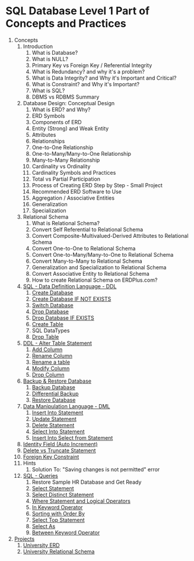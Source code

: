 # SQL Database Level 1 Part of Concepts and Practices

1. Concepts
    1. Introduction
        1. What is Database?
        2. What is NULL?
        3. Primary Key vs Foreign Key / Referential Integrity
        4. What is Redundancy? and why it's a problem?
        5. What is Data Integrity? and Why it's Important and Critical?
        6. What is Constraint? and Why it's Important?
        7. What is SQL?
        8. DBMS vs RDBMS Summary
    2. Database Design: Conceptual Design
        1. What is ERD? and Why?
        2. ERD Symbols
        3. Components of ERD
        4. Entity (Strong) and Weak Entity
        5. Attributes
        6. Relationships
        7. One-to-One Relationship
        8. One-to-Many/Many-to-One Relationship
        9. Many-to-Many Relationship
        10. Cardinality vs Ordinality
        11. Cardinality Symbols and Practices
        12. Total vs Partial Participation
        13. Process of Creating ERD Step by Step - Small Project
        14. Recommended ERD Software to Use
        15. Aggregation / Associative Entities
        16. Generalization
        17. Specialization
    3. Relational Schema
        1. What is Relational Schema?
        2. Convert Self Referential to Relational Schema
        3. Convert Composite-Multivalued-Derived Attributes to Relational Schema
        4. Convert One-to-One to Relational Schema
        5. Convert One-to-Many/Many-to-One to Relational Schema
        6. Convert Many-to-Many to Relational Schema
        7. Generalization and Specialization to Relational Schema
        8. Convert Associative Entity to Relational Schema
        9. How to create Relational Schema on ERDPlus.com?
    4. [SQL - Data Definition Language - DDL](src/_1_concepts/_1_1_sql_data_definition_language_ddl)
        1. [Create Database](src/_1_concepts/_1_1_sql_data_definition_language_ddl/_1_1_1_create_database)
        2. [Create Database IF NOT EXISTS](src/_1_concepts/_1_1_sql_data_definition_language_ddl/_1_1_2_create_database_if_not_exists)
        3. [Switch Database](src/_1_concepts/_1_1_sql_data_definition_language_ddl/_1_1_3_switch_database)
        4. [Drop Database](src/_1_concepts/_1_1_sql_data_definition_language_ddl/_1_1_4_drop_database)
        5. [Drop Database IF EXISTS](src/_1_concepts/_1_1_sql_data_definition_language_ddl/_1_1_5_drop_database_if_exists)
        6. [Create Table](src/_1_concepts/_1_1_sql_data_definition_language_ddl/_1_1_6_create_table)
        7. SQL DataTypes
        8. [Drop Table](src/_1_concepts/_1_1_sql_data_definition_language_ddl/_1_1_8_drop_table)
    5. [DDL - Alter Table Statement](src/_1_concepts/_1_2_ddl_alter_table_statement)
        1. [Add Column](src/_1_concepts/_1_2_ddl_alter_table_statement/_1_2_1_add_column)
        2. [Rename Column](src/_1_concepts/_1_2_ddl_alter_table_statement/_1_2_2_rename_column)
        3. [Rename a table](src/_1_concepts/_1_2_ddl_alter_table_statement/_1_2_3_rename_a_table)
        4. [Modify Column](src/_1_concepts/_1_2_ddl_alter_table_statement/_1_2_4_modify_column)
        5. [Drop Column](src/_1_concepts/_1_2_ddl_alter_table_statement/_1_2_5_delete_column)
    6. [Backup & Restore Database](src/_1_concepts/_1_3_backup_and_restore_database)
        1. [Backup Database](src/_1_concepts/_1_3_backup_and_restore_database/_1_3_1_backup_database)
        2. [Differential Backup](src/_1_concepts/_1_3_backup_and_restore_database/_1_3_2_differential_backup)
        3. [Restore Database](src/_1_concepts/_1_3_backup_and_restore_database/_1_3_3_restore_database)
    7. [Data Manipulation Language - DML](src/_1_concepts/_1_4_data_manipulation_language_dml)
        1. [Insert Into Statement](src/_1_concepts/_1_4_data_manipulation_language_dml/_1_4_1_insert_into_statement)
        2. [Update Statement](src/_1_concepts/_1_4_data_manipulation_language_dml/_1_4_2_update_statement)
        3. [Delete Statement](src/_1_concepts/_1_4_data_manipulation_language_dml/_1_4_3_delete_statement)
        4. [Select Into Statement](src/_1_concepts/_1_4_data_manipulation_language_dml/_1_4_4_select_into_statement)
        5. [Insert Into Select from Statement](src/_1_concepts/_1_4_data_manipulation_language_dml/_1_4_5_select_into_select_from_statement)
    8. [Identity Field (Auto Increment)](src/_1_concepts/_1_5_identity_field)
    9. [Delete vs Truncate Statement](src/_1_concepts/_1_6_delete_vs_truncate_statement)
    10. [Foreign Key Constraint](src/_1_concepts/_1_7_foreign_key_constraint)
    11. Hints
        1. Solution To: "Saving changes is not permitted" error
    12. [SQL - Queries](src/_1_concepts/_1_8_sql_queries)
        1. Restore Sample HR Database and Get Ready
        2. [Select Statement](src/_1_concepts/_1_8_sql_queries/_1_8_2_select_statement)
        3. [Select Distinct Statement](src/_1_concepts/_1_8_sql_queries/_1_8_3_select_distinct_statement)
        4. [Where Statement and Logical Operators](src/_1_concepts/_1_8_sql_queries/_1_8_4_where_statement_and_logical_operators)
        5. [In Keyword Operator](src/_1_concepts/_1_8_sql_queries/_1_8_5_in_keyowrd_operator)
        6. [Sorting with Order By](src/_1_concepts/_1_8_sql_queries/_1_8_6_sorting_with_order_by)
        7. [Select Top Statement](src/_1_concepts/_1_8_sql_queries/_1_8_7_select_top_statement)
        8. [Select As](src/_1_concepts/_1_8_sql_queries/_1_8_8_select_as)
        9. [Between Keyword Operator](src/_1_concepts/_1_8_sql_queries/_1_8_9_between_keyword_operator)
2. [Projects](src/_2_projects)
    1. [University ERD](src/_2_projects/_2_1_university_erd)
    2. [University Relational Schema](src/_2_projects/_2_2_university_relational_schema)